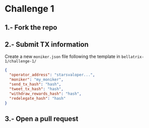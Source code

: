 # Challenge 1

## 1.- Fork the repo

## 2.- Submit TX information

Create a new `moniker.json` file following the template in `bellatrix-1/challenge-1/`

```json
{
  "operator_address": "starsvaloper...",
  "moniker": "my_moniker",
  "send_tx_hash": "hash",
  "tweet_tx_hash": "hash",
  "withdraw_rewards_hash": "hash",
  "redelegate_hash": "hash"
}
```

## 3.- Open a pull request
